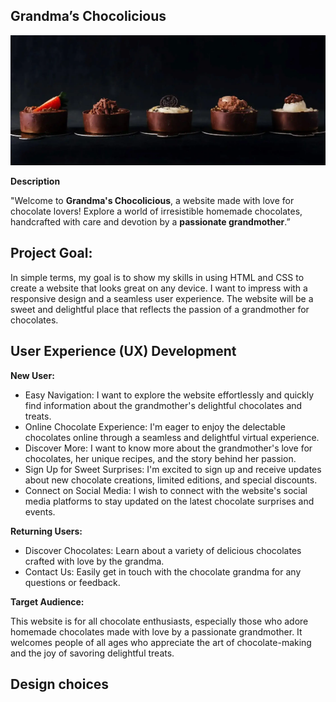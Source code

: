 ## Grandma’s Chocolicious

![Hero-image](assets/images/hero-image.webp)

**Description**

"Welcome to **Grandma's Chocolicious**, a website made with love for chocolate lovers! Explore a world of irresistible homemade chocolates, handcrafted with care and devotion by a **passionate grandmother**.”

## Project Goal:

In simple terms, my goal is to show my skills in using HTML and CSS to create a website that looks great on any device. I want to impress with a responsive design and a seamless user experience. The website will be a sweet and delightful place that reflects the passion of a grandmother for chocolates.

## User Experience (UX) Development

**New User:**

- Easy Navigation: I want to explore the website effortlessly and quickly find information about the grandmother's delightful chocolates and treats.
- Online Chocolate Experience: I'm eager to enjoy the delectable chocolates online through a seamless and delightful virtual experience.
- Discover More: I want to know more about the grandmother's love for chocolates, her unique recipes, and the story behind her passion.
- Sign Up for Sweet Surprises: I'm excited to sign up and receive updates about new chocolate creations, limited editions, and special discounts.
- Connect on Social Media: I wish to connect with the website's social media platforms to stay updated on the latest chocolate surprises and events.

**Returning Users:**

- Discover Chocolates: Learn about a variety of delicious chocolates crafted with love by the grandma.
- Contact Us: Easily get in touch with the chocolate grandma for any questions or feedback.

**Target Audience:**

This website is for all chocolate enthusiasts, especially those who adore homemade chocolates made with love by a passionate grandmother. It welcomes people of all ages who appreciate the art of chocolate-making and the joy of savoring delightful treats.

## Design choices 
